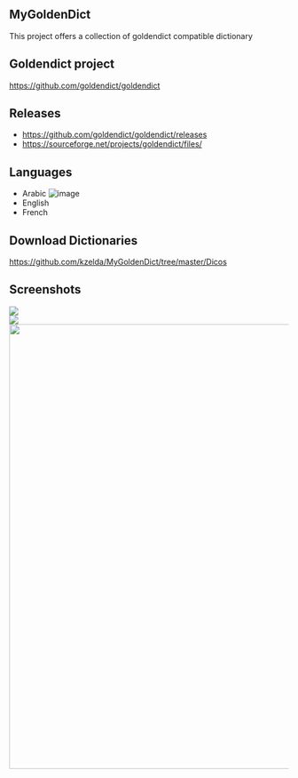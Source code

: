 ## MyGoldenDict
This project offers a collection of goldendict compatible dictionary

## Goldendict project
https://github.com/goldendict/goldendict

## Releases
- https://github.com/goldendict/goldendict/releases
- https://sourceforge.net/projects/goldendict/files/

## Languages
- Arabic ![image](https://github.com/kzelda/MyGoldenDict/assets/592467/4e645823-d981-4900-a542-4001714abf7b)
- English
- French

## Download Dictionaries
https://github.com/kzelda/MyGoldenDict/tree/master/Dicos

## Screenshots
<img src="https://raw.githubusercontent.com/kzelda/MyGoldenDict/master/Doc/GoldenDict_3.png" />
<br />
<img src="https://raw.githubusercontent.com/kzelda/MyGoldenDict/master/Doc/GoldenDict_2.gif" />
<br />
<img width="800" src="https://raw.githubusercontent.com/kzelda/MyGoldenDict/master/Doc/GoldenDict_1.png" />



